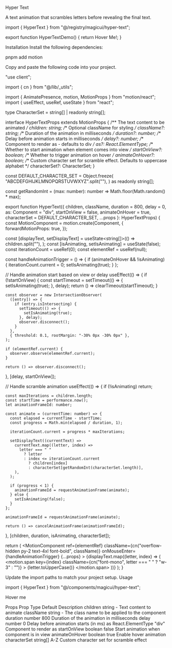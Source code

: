 Hyper Text

A text animation that scrambles letters before revealing the final text.

import { HyperText } from "@/registry/magicui/hyper-text";
 
export function HyperTextDemo() {
  return <HyperText>Hover Me!</HyperText>;
}

Installation
Install the following dependencies:

pnpm add motion

Copy and paste the following code into your project.

"use client";
 
import { cn } from "@/lib/_utils";

import { AnimatePresence, motion, MotionProps } from "motion/react";
import { useEffect, useRef, useState } from "react";
 
type CharacterSet = string[] | readonly string[];
 
interface HyperTextProps extends MotionProps {
  /** The text content to be animated */
  children: string;
  /** Optional className for styling */
  className?: string;
  /** Duration of the animation in milliseconds */
  duration?: number;
  /** Delay before animation starts in milliseconds */
  delay?: number;
  /** Component to render as - defaults to div */
  as?: React.ElementType;
  /** Whether to start animation when element comes into view */
  startOnView?: boolean;
  /** Whether to trigger animation on hover */
  animateOnHover?: boolean;
  /** Custom character set for scramble effect. Defaults to uppercase alphabet */
  characterSet?: CharacterSet;
}
 
const DEFAULT_CHARACTER_SET = Object.freeze(
  "ABCDEFGHIJKLMNOPQRSTUVWXYZ".split(""),
) as readonly string[];
 
const getRandomInt = (max: number): number => Math.floor(Math.random() * max);
 
export function HyperText({
  children,
  className,
  duration = 800,
  delay = 0,
  as: Component = "div",
  startOnView = false,
  animateOnHover = true,
  characterSet = DEFAULT_CHARACTER_SET,
  ...props
}: HyperTextProps) {
  const MotionComponent = motion.create(Component, {
    forwardMotionProps: true,
  });
 
  const [displayText, setDisplayText] = useState<string[]>(() =>
    children.split(""),
  );
  const [isAnimating, setIsAnimating] = useState(false);
  const iterationCount = useRef(0);
  const elementRef = useRef<HTMLElement>(null);
 
  const handleAnimationTrigger = () => {
    if (animateOnHover && !isAnimating) {
      iterationCount.current = 0;
      setIsAnimating(true);
    }
  };
 
  // Handle animation start based on view or delay
  useEffect(() => {
    if (!startOnView) {
      const startTimeout = setTimeout(() => {
        setIsAnimating(true);
      }, delay);
      return () => clearTimeout(startTimeout);
    }
 
    const observer = new IntersectionObserver(
      ([entry]) => {
        if (entry.isIntersecting) {
          setTimeout(() => {
            setIsAnimating(true);
          }, delay);
          observer.disconnect();
        }
      },
      { threshold: 0.1, rootMargin: "-30% 0px -30% 0px" },
    );
 
    if (elementRef.current) {
      observer.observe(elementRef.current);
    }
 
    return () => observer.disconnect();
  }, [delay, startOnView]);
 
  // Handle scramble animation
  useEffect(() => {
    if (!isAnimating) return;
 
    const maxIterations = children.length;
    const startTime = performance.now();
    let animationFrameId: number;
 
    const animate = (currentTime: number) => {
      const elapsed = currentTime - startTime;
      const progress = Math.min(elapsed / duration, 1);
 
      iterationCount.current = progress * maxIterations;
 
      setDisplayText((currentText) =>
        currentText.map((letter, index) =>
          letter === " "
            ? letter
            : index <= iterationCount.current
              ? children[index]
              : characterSet[getRandomInt(characterSet.length)],
        ),
      );
 
      if (progress < 1) {
        animationFrameId = requestAnimationFrame(animate);
      } else {
        setIsAnimating(false);
      }
    };
 
    animationFrameId = requestAnimationFrame(animate);
 
    return () => cancelAnimationFrame(animationFrameId);
  }, [children, duration, isAnimating, characterSet]);
 
  return (
    <MotionComponent
      ref={elementRef}
      className={cn("overflow-hidden py-2 text-4xl font-bold", className)}
      onMouseEnter={handleAnimationTrigger}
      {...props}
    >
      <AnimatePresence>
        {displayText.map((letter, index) => (
          <motion.span
            key={index}
            className={cn("font-mono", letter === " " ? "w-3" : "")}
          >
            {letter.toUpperCase()}
          </motion.span>
        ))}
      </AnimatePresence>
    </MotionComponent>
  );
}

Update the import paths to match your project setup.
Usage

import { HyperText } from "@/components/magicui/hyper-text";

<HyperText>Hover me</HyperText>

Props
Prop	Type	Default	Description
children	string	-	Text content to animate
className	string	-	The class name to be applied to the component
duration	number	800	Duration of the animation in milliseconds
delay	number	0	Delay before animation starts (in ms)
as	React.ElementType	"div"	Component to render as
startOnView	boolean	false	Start animation when component is in view
animateOnHover	boolean	true	Enable hover animation
characterSet	string[]	A-Z	Custom character set for scramble effect
